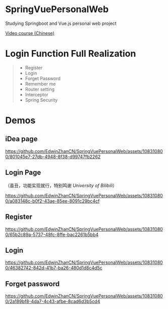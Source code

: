 # SpringVuePersonalWeb
Studying Springboot and Vue.js personal web project

[Video course (Chinese)](https://www.bilibili.com/video/BV1rT411W7QM?p=1&vd_source=22e103d2856d069401dd831ed1b5a2b2)

# Login Function Full Realization

>* Register
>* Login
>* Forget Password
>* Remember me
>* Router setting
>* Interceptor
>* Spring Security

# Demos
## iDea page
https://github.com/EdwinZhanCN/SpringVuePersonalWeb/assets/108310800/801045e7-27db-4948-8f38-d99747fb2262
## Login Page
（虽丑，功能实现就行，特别鸣谢 *University of Bilibili*）

https://github.com/EdwinZhanCN/SpringVuePersonalWeb/assets/108310800/a083148c-b0f2-43ae-85ee-8091c29bc4cf
## Register
https://github.com/EdwinZhanCN/SpringVuePersonalWeb/assets/108310800/65b2c89a-5737-48fc-8ffe-bac2261b5bb4
## Login
https://github.com/EdwinZhanCN/SpringVuePersonalWeb/assets/108310800/46382742-842d-41b7-ba26-480d1d8c4d5c
## Forget password
https://github.com/EdwinZhanCN/SpringVuePersonalWeb/assets/108310800/2a189bf8-4da7-4c43-afbe-8cad6d3b5cd4


